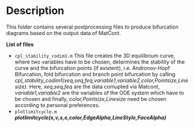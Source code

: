 # Description

This folder contains several postprocessing files to produce bifurcation diagrams based on the output data of MatCont. 

**List of files**
- `cpl_stability_codim1.m`
This file creates the 3D equilibrium curve, where two variables have to be chosen, determines the stability of the curve and the bifurcation points (if existent), i.e. Andronov-Hopf Bifurcation, fold bifurcation and branch point bifurcation by calling *cpl_stability_codim1(xeq,seq,feq,variable1,variable2,color,Pointsize,Linesize)*. Here, *xeq,seq,feq* are the data comupted via Matcont, *variable1,variable2* are the variables of the ODE system which have to be chosen and finally, *color,Pointsize,Linesize* need be chosen according to personal preferences.
- `plotlimitcycle.m` ***plotlimitcycle(x,v,s,e,color,EdgeAlpha,LineStyle,FaceAlpha)***

